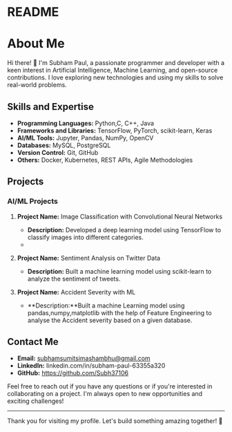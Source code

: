# README
# About Me

Hi there! 👋 I'm Subham Paul, a passionate programmer and developer with a keen interest in Artificial Intelligence, Machine Learning, and open-source contributions. I love exploring new technologies and using my skills to solve real-world problems.

## Skills and Expertise

- **Programming Languages:** Python,C, C++, Java
- **Frameworks and Libraries:** TensorFlow, PyTorch, scikit-learn, Keras
- **AI/ML Tools:** Jupyter, Pandas, NumPy, OpenCV
- **Databases:** MySQL, PostgreSQL
- **Version Control:** Git, GitHub
- **Others:** Docker, Kubernetes, REST APIs, Agile Methodologies

## Projects

### AI/ML Projects

1. **Project Name:** Image Classification with Convolutional Neural Networks
   - **Description:** Developed a deep learning model using TensorFlow to classify images into different categories.
   - 

2. **Project Name:** Sentiment Analysis on Twitter Data
   - **Description:** Built a machine learning model using scikit-learn to analyze the sentiment of tweets.

3. **Project Name:** Accident Severity with ML
   - **Description:**Built a machine Learning model using pandas,numpy,matplotlib with the help of Feature Engineering to analyse the Accident severity based on a given database.
     


## Contact Me

- **Email:** subhamsumitsimashambhu@gmail.com
- **LinkedIn:** linkedin.com/in/subham-paul-63355a320
- **GitHub:** https://github.com/Subh37106

Feel free to reach out if you have any questions or if you're interested in collaborating on a project. I'm always open to new opportunities and exciting challenges!

---

Thank you for visiting my profile. Let's build something amazing together! 🚀
